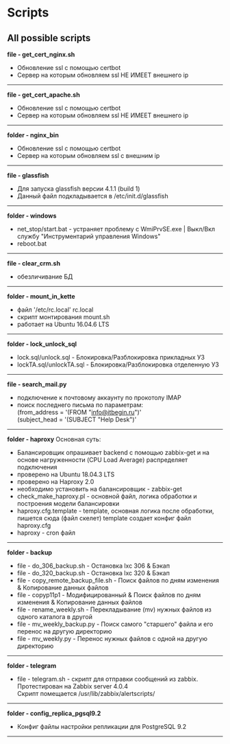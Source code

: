 # Scripts
All possible scripts
---
**file - get_cert_nginx.sh**
- Обновление ssl с помощью certbot
- Сервер на которым обновляем ssl НЕ ИМЕЕТ внешнего ip
---
**file - get_cert_apache.sh**
- Обновление ssl с помощью certbot
- Сервер на которым обновляем ssl НЕ ИМЕЕТ внешнего ip
---
**folder - nginx_bin**
- Обновление ssl с помощью certbot
- Сервер на которым обновляем ssl с внешним ip
---
**file - glassfish**
- Для запуска glassfish версии 4.1.1  (build 1)
- Данный файл подкладывается в /etc/init.d/glassfish 
---
**folder - windows**
- net_stop/start.bat - устраняет проблему с WmiPrvSE.exe | Выкл/Вкл службу "Инструментарий управления Windows"
- reboot.bat
---
**file - clear_crm.sh**
- обезличивание БД 
---
**folder - mount_in_kette**
- файл '/etc/rc.local' rc.local
- скрипт монтирования mount.sh 
- работает на Ubuntu 16.04.6 LTS 
----
**folder - lock_unlock_sql**
- lock.sql/unlock.sql - Блокировка/Разблокировка прикладных УЗ
- lockTA.sql/unlockTA.sql - Блокировка/Разблокировка отделенную УЗ
----
**file - search_mail.py**
- подключение к почтовому аккаунту по прокотолу IMAP
- поиск последнего письма по параметрам: \
(from_address = '(FROM "info@itbegin.ru")' \
(subject_head = '(SUBJECT "Help Desk")'
----
**folder - haproxy**
Основная суть:
- Балансировщик опрашивает backend с помощью zabbix-get и на основе нагруженности (CPU Load Average) распределяет подключения 
- проверено на Ubuntu 18.04.3 LTS
- проверено на Haproxy 2.0 
- необходимо установить на балансировщик - zabbix-get
- check_make_haproxy.pl - основной файл, логика обработки и построения модели балансировки  
- haproxy.cfg.template - template, основная логика после обработки, пишется сюда (файл скелет)
    template создает конфиг файл haproxy.cfg
- haproxy - cron файл 
----
**folder - backup**
 - file - do_306_backup.sh - Остановка lxc 306 & Бэкап
 - file - do_320_backup.sh - Остановка lxc 320 & Бэкап
 - file - copy_remote_backup_file.sh - Поиск файлов по дням изменения & Копирование данных файлов
 - file - copyp11p1 - Модифицированный & Поиск файлов по дням изменения & Копирование данных файлов
 - file - rename_weekly.sh - Перекладывание (mv) нужных файлов из одного каталога в другой
 - file - mv_weekly_backup.py - Поиск самого "старшего" файла и его перенос на другую директорию
 - file - mv_weekly.py - Перенос нужных файлов с одной на другую директорию
 ----
**folder - telegram**
 - file - telegram.sh - скрипт для отправки сообщений из zabbix. \
    Протестирован на Zabbix server 4.0.4 \
    Скрипт помещается /usr/lib/zabbix/alertscripts/ 
----
**folder - config_replica_pgsql9.2**
 - Конфиг файлы настройки репликации для PostgreSQL 9.2
 ----
